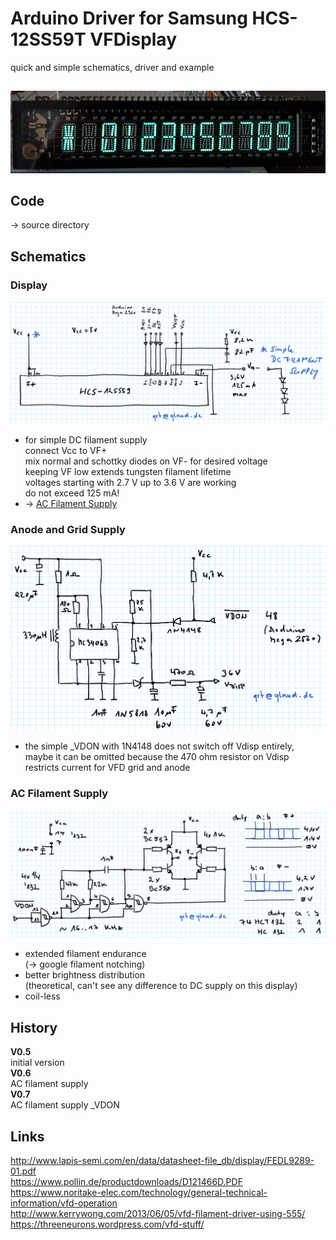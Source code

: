 # Arduino Driver for Samsung HCS-12SS59T VFDisplay
quick and simple schematics, driver and example

## 

![HCS-12SS59T in action](images/display.jpg)

## Code
-> source directory

## Schematics
### Display
![display schematics](images/s_display.png)

- for simple DC filament supply  
  connect Vcc to VF+  
  mix normal and schottky diodes on VF- for desired voltage  
  keeping VF low extends tungsten filament lifetime  
  voltages starting with 2.7 V up to 3.6 V are working  
  do not exceed 125 mA!
- -> [AC Filament Supply](#ac-filament-supply) 

### Anode and Grid Supply
![anode + grid supply schematics](images/s_anode_grid_supply.png)

- the simple _VDON with 1N4148 does not switch off Vdisp entirely,  
  maybe it can be omitted because the 470 ohm resistor on Vdisp  
  restricts current for VFD grid and anode

### AC Filament Supply
![anode + grid supply schematics](images/s_ac_filament_supply.png)

- extended filament endurance  
  (-> google filament notching)
- better brightness distribution  
  (theoretical, can't see any difference to DC supply on this display)
- coil-less

## History
__V0.5__  
initial version  
__V0.6__  
AC filament supply  
__V0.7__  
AC filament supply _VDON

## Links
http://www.lapis-semi.com/en/data/datasheet-file_db/display/FEDL9289-01.pdf  
https://www.pollin.de/productdownloads/D121466D.PDF  
https://www.noritake-elec.com/technology/general-technical-information/vfd-operation  
http://www.kerrywong.com/2013/06/05/vfd-filament-driver-using-555/  
https://threeneurons.wordpress.com/vfd-stuff/  
